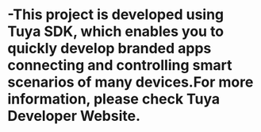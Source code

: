 # -This project is developed using Tuya SDK, which enables you to quickly develop branded apps connecting and controlling smart scenarios of many devices.For more information, please check Tuya Developer Website.
